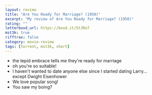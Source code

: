 ```yaml
---
layout: review
title: "Are You Ready for Marriage? (1950)"
excerpt: "My review of Are You Ready for Marriage? (1950)"
rating: ""
letterboxd_url: https://boxd.it/5tJRe7
mst3k: true
rifftrax: false
category: movie-review
tags: [torrent, mst3k, short]
---
```


- the tepid embrace tells me they're ready for marriage
- oh you're so suitable!
- I haven't wanted to date anyone else since I started dating Larry... except Dwight Eisenhower
- We love popular song!
- You saw my boing?
